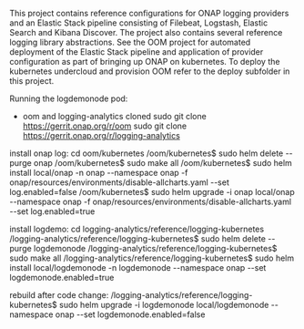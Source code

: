 This project contains reference configurations for ONAP logging providers and an Elastic Stack pipeline consisting of Filebeat, Logstash, Elastic Search and Kibana Discover.
The project also contains several reference logging library abstractions.
See the OOM project for automated deployment of the Elastic Stack pipeline and application of provider configuration as part of bringing up ONAP on kubernetes.
To deploy the kubernetes undercloud and provision OOM refer to the deploy subfolder in this project.

Running the logdemonode pod:
- oom and logging-analytics cloned
sudo git clone https://gerrit.onap.org/r/oom
sudo git clone https://gerrit.onap.org/r/logging-analytics

install onap log:
cd oom/kubernetes
/oom/kubernetes$ sudo helm delete --purge onap
/oom/kubernetes$ sudo make all
/oom/kubernetes$ sudo helm install local/onap -n onap --namespace onap -f onap/resources/environments/disable-allcharts.yaml --set log.enabled=false
/oom/kubernetes$ sudo helm upgrade -i onap local/onap --namespace onap -f onap/resources/environments/disable-allcharts.yaml --set log.enabled=true
 
install logdemo:
cd logging-analytics/reference/logging-kubernetes
/logging-analytics/reference/logging-kubernetes$ sudo helm delete --purge logdemonode
/logging-analytics/reference/logging-kubernetes$ sudo make all
/logging-analytics/reference/logging-kubernetes$ sudo helm install local/logdemonode -n logdemonode --namespace onap --set logdemonode.enabled=true
 
rebuild after code change:
/logging-analytics/reference/logging-kubernetes$ sudo helm upgrade -i logdemonode local/logdemonode --namespace onap --set logdemonode.enabled=false
